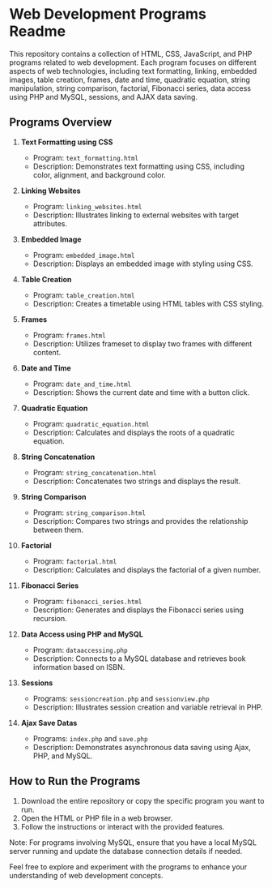 # Web Development Programs Readme

This repository contains a collection of HTML, CSS, JavaScript, and PHP programs related to web development. Each program focuses on different aspects of web technologies, including text formatting, linking, embedded images, table creation, frames, date and time, quadratic equation, string manipulation, string comparison, factorial, Fibonacci series, data access using PHP and MySQL, sessions, and AJAX data saving.

## Programs Overview

1. **Text Formatting using CSS**
   - Program: `text_formatting.html`
   - Description: Demonstrates text formatting using CSS, including color, alignment, and background color.

2. **Linking Websites**
   - Program: `linking_websites.html`
   - Description: Illustrates linking to external websites with target attributes.

3. **Embedded Image**
   - Program: `embedded_image.html`
   - Description: Displays an embedded image with styling using CSS.

4. **Table Creation**
   - Program: `table_creation.html`
   - Description: Creates a timetable using HTML tables with CSS styling.

5. **Frames**
   - Program: `frames.html`
   - Description: Utilizes frameset to display two frames with different content.

6. **Date and Time**
   - Program: `date_and_time.html`
   - Description: Shows the current date and time with a button click.

7. **Quadratic Equation**
   - Program: `quadratic_equation.html`
   - Description: Calculates and displays the roots of a quadratic equation.

8. **String Concatenation**
   - Program: `string_concatenation.html`
   - Description: Concatenates two strings and displays the result.

9. **String Comparison**
   - Program: `string_comparison.html`
   - Description: Compares two strings and provides the relationship between them.

10. **Factorial**
    - Program: `factorial.html`
    - Description: Calculates and displays the factorial of a given number.

11. **Fibonacci Series**
    - Program: `fibonacci_series.html`
    - Description: Generates and displays the Fibonacci series using recursion.

12. **Data Access using PHP and MySQL**
    - Program: `dataaccessing.php`
    - Description: Connects to a MySQL database and retrieves book information based on ISBN.

13. **Sessions**
    - Programs: `sessioncreation.php` and `sessionview.php`
    - Description: Illustrates session creation and variable retrieval in PHP.

14. **Ajax Save Datas**
    - Programs: `index.php` and `save.php`
    - Description: Demonstrates asynchronous data saving using Ajax, PHP, and MySQL.

## How to Run the Programs

1. Download the entire repository or copy the specific program you want to run.
2. Open the HTML or PHP file in a web browser.
3. Follow the instructions or interact with the provided features.

Note: For programs involving MySQL, ensure that you have a local MySQL server running and update the database connection details if needed.

Feel free to explore and experiment with the programs to enhance your understanding of web development concepts. 
